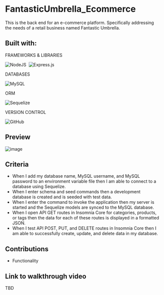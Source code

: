 # FantasticUmbrella_Ecommerce
This is the back end for an e-commerce platform. Specifically addressing the needs of a retail business named Fantastic Umbrella. 

## Built with:

FRAMEWORKS & LIBRARIES

![NodeJS](https://img.shields.io/badge/node.js-6DA55F?style=for-the-badge&logo=node.js&logoColor=white)&nbsp;
![Express.js](https://img.shields.io/badge/express.js-%23404d59.svg?style=for-the-badge&logo=express&logoColor=%2361DAFB)&nbsp;

DATABASES

![MySQL](https://img.shields.io/badge/mysql-%2300f.svg?style=for-the-badge&logo=mysql&logoColor=white) &nbsp;   

ORM

![Sequelize](https://img.shields.io/badge/Sequelize-52B0E7?style=for-the-badge&logo=Sequelize&logoColor=white)&nbsp; 

VERSION CONTROL

![GitHub](https://img.shields.io/badge/github-%23121011.svg?style=for-the-badge&logo=github&logoColor=white)

## Preview

![image](https://media0.giphy.com/media/lNY0a9aJgFcCaDn1nw/giphy.gif?cid=ecf05e47psgv7yleo14azmxgq6al2ofi7e84ze6604v6z3qo&rid=giphy.gif&ct=g)

## Criteria


- When I add my database name, MySQL username, and MySQL password to an environment variable file then I am able to connect to a database using Sequelize.
- When I enter schema and seed commands then a development database is created and is seeded with test data.
- When I enter the command to invoke the application then my server is started and the Sequelize models are synced to the MySQL database.
- When I open API GET routes in Insomnia Core for categories, products, or tags then the data for each of these routes is displayed in a formatted JSON.
- When I test API POST, PUT, and DELETE routes in Insomnia Core then I am able to successfully create, update, and delete data in my database.

## Contributions
 
- Functionality

 ## Link to walkthrough video
TBD

